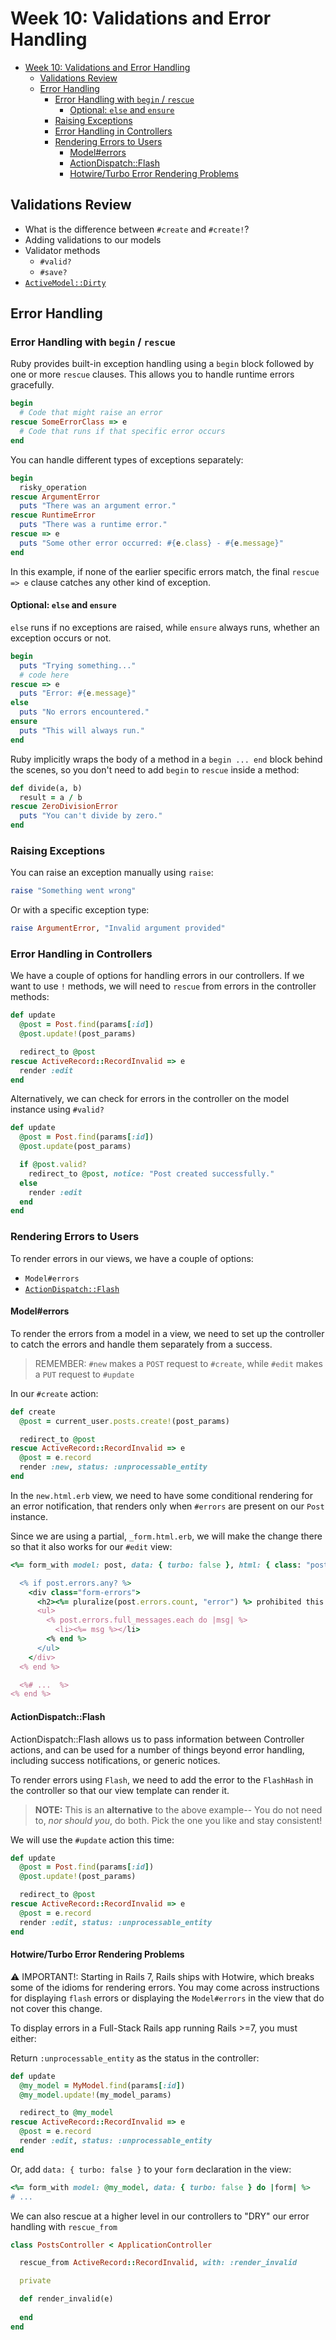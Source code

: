 # Week 10: Validations and Error Handling

- [Week 10: Validations and Error Handling](#week-10-validations-and-error-handling)
  - [Validations Review](#validations-review)
  - [Error Handling](#error-handling)
    - [Error Handling with `begin` / `rescue`](#error-handling-with-begin--rescue)
      - [Optional: `else` and `ensure`](#optional-else-and-ensure)
    - [Raising Exceptions](#raising-exceptions)
    - [Error Handling in Controllers](#error-handling-in-controllers)
    - [Rendering Errors to Users](#rendering-errors-to-users)
      - [Model#errors](#modelerrors)
      - [ActionDispatch::Flash](#actiondispatchflash)
      - [Hotwire/Turbo Error Rendering Problems](#hotwireturbo-error-rendering-problems)

## Validations Review

- What is the difference between `#create` and `#create!`?
- Adding validations to our models
- Validator methods
  - `#valid?`
  - `#save?`
- [`ActiveModel::Dirty`](https://api.rubyonrails.org/classes/ActiveModel/Dirty.html)

## Error Handling

### Error Handling with `begin` / `rescue`

Ruby provides built-in exception handling using a `begin` block followed by one or more `rescue` clauses. This allows you to handle runtime errors gracefully.

```ruby
begin
  # Code that might raise an error
rescue SomeErrorClass => e
  # Code that runs if that specific error occurs
end
```

You can handle different types of exceptions separately:

```ruby
begin
  risky_operation
rescue ArgumentError
  puts "There was an argument error."
rescue RuntimeError
  puts "There was a runtime error."
rescue => e
  puts "Some other error occurred: #{e.class} - #{e.message}"
end
```

In this example, if none of the earlier specific errors match, the final `rescue => e` clause catches any other kind of exception.

#### Optional: `else` and `ensure`

`else` runs if no exceptions are raised, while `ensure` always runs, whether an exception occurs or not.

```ruby
begin
  puts "Trying something..."
  # code here
rescue => e
  puts "Error: #{e.message}"
else
  puts "No errors encountered."
ensure
  puts "This will always run."
end
```

Ruby implicitly wraps the body of a method in a `begin ... end` block behind the scenes, so you don't need to add `begin` to `rescue` inside a method:

```ruby
def divide(a, b)
  result = a / b
rescue ZeroDivisionError
  puts "You can't divide by zero."
end
```

### Raising Exceptions

You can raise an exception manually using `raise`:

```ruby
raise "Something went wrong"
```

Or with a specific exception type:

```ruby
raise ArgumentError, "Invalid argument provided"
```

### Error Handling in Controllers

We have a couple of options for handling errors in our controllers. If we want to use `!` methods, we will need to `rescue` from errors in the controller methods:

```ruby
def update
  @post = Post.find(params[:id])
  @post.update!(post_params)

  redirect_to @post
rescue ActiveRecord::RecordInvalid => e
  render :edit
end
```

Alternatively, we can check for errors in the controller on the model instance using `#valid?`

```ruby
def update
  @post = Post.find(params[:id])
  @post.update(post_params)

  if @post.valid?
    redirect_to @post, notice: "Post created successfully."
  else
    render :edit
  end
end
```

### Rendering Errors to Users

To render errors in our views, we have a couple of options:

- `Model#errors`
- [`ActionDispatch::Flash`](https://api.rubyonrails.org/classes/ActionDispatch/Flash.html)

#### Model#errors

To render the errors from a model in a view, we need to set up the controller to catch the errors and handle them separately from a success.

> REMEMBER: `#new` makes a `POST` request to `#create`, while `#edit` makes a `PUT` request to `#update`

In our `#create` action:

```ruby
def create
  @post = current_user.posts.create!(post_params)

  redirect_to @post
rescue ActiveRecord::RecordInvalid => e
  @post = e.record
  render :new, status: :unprocessable_entity
end
```

In the `new.html.erb` view, we need to have some conditional rendering for an error notification, that renders only when `#errors` are present on our `Post` instance.

Since we are using a partial, `_form.html.erb`, we will make the change there so that it also works for our `#edit` view:

```ruby
<%= form_with model: post, data: { turbo: false }, html: { class: "post-form" } do |form| %>

  <% if post.errors.any? %>
    <div class="form-errors">
      <h2><%= pluralize(post.errors.count, "error") %> prohibited this post from being saved:</h2>
      <ul>
        <% post.errors.full_messages.each do |msg| %>
          <li><%= msg %></li>
        <% end %>
      </ul>
    </div>
  <% end %>

  <%# ...  %>
<% end %>
```

#### ActionDispatch::Flash

ActionDispatch::Flash allows us to pass information between Controller actions, and can be used for a number of things beyond error handling, including success notifications, or generic notices.

To render errors using `Flash`, we need to add the error to the `FlashHash` in the controller so that our view template can render it.

> **NOTE:** This is an **alternative** to the above example-- You do not need to, *nor should you*, do both. Pick the one you like and stay consistent!

We will use the `#update` action this time:

```ruby
def update
  @post = Post.find(params[:id])
  @post.update!(post_params)

  redirect_to @post
rescue ActiveRecord::RecordInvalid => e
  @post = e.record
  render :edit, status: :unprocessable_entity
end
```

#### Hotwire/Turbo Error Rendering Problems

⚠️ IMPORTANT!: Starting in Rails 7, Rails ships with Hotwire, which breaks some of the idioms for rendering errors. You may come across instructions for displaying `flash` errors or displaying the `Model#errors` in the view that do not cover this change.

To display errors in a Full-Stack Rails app running Rails >=7, you must either:

Return `:unprocessable_entity` as the status in the controller:

```ruby
def update
  @my_model = MyModel.find(params[:id])
  @my_model.update!(my_model_params)

  redirect_to @my_model
rescue ActiveRecord::RecordInvalid => e
  @post = e.record
  render :edit, status: :unprocessable_entity
end
```

Or, add `data: { turbo: false }` to your `form` declaration in the view:

```ruby
<%= form_with model: @my_model, data: { turbo: false } do |form| %>
# ...
```

We can also rescue at a higher level in our controllers to "DRY" our error handling with `rescue_from`

```ruby
class PostsController < ApplicationController

  rescue_from ActiveRecord::RecordInvalid, with: :render_invalid

  private

  def render_invalid(e)
    
  end
end
```
